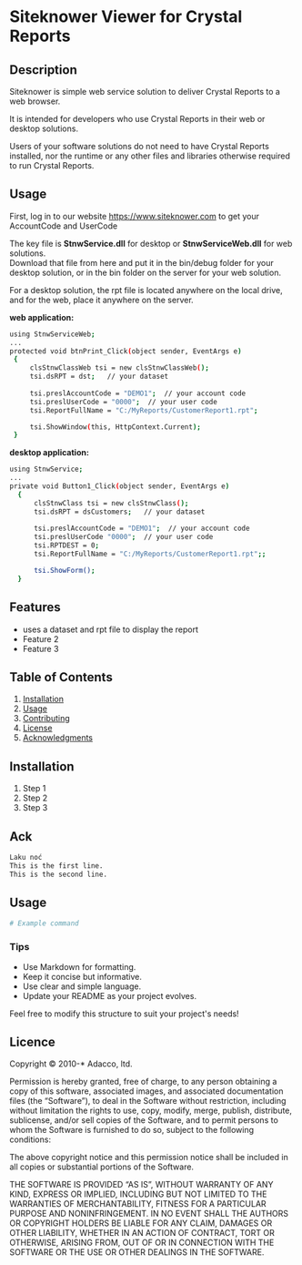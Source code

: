 # Siteknower Viewer for Crystal Reports 

## Description
Siteknower is simple web service solution to deliver Crystal Reports to a web browser.

It is intended for developers who use Crystal Reports in their web or desktop solutions.

Users of your software solutions do not need to have Crystal Reports installed, nor the runtime or any other files and libraries otherwise required to run Crystal Reports.

## Usage
First, log in to our website https://www.siteknower.com to get your AccountCode and UserCode

The key file is **StnwService.dll** for desktop or **StnwServiceWeb.dll** for web solutions.<br/>
Download that file from here and put it in the bin/debug folder for your desktop solution, or in the bin folder on the server for your web solution.

For a desktop solution, the rpt file is located anywhere on the local drive, and for the web, place it anywhere on the server.

**web application:**
```bash
using StnwServiceWeb;
...
protected void btnPrint_Click(object sender, EventArgs e)
 {
     clsStnwClassWeb tsi = new clsStnwClassWeb();
     tsi.dsRPT = dst;   // your dataset
    
     tsi.preslAccountCode = "DEMO1";  // your account code
     tsi.preslUserCode = "0000";  // your user code
     tsi.ReportFullName = "C:/MyReports/CustomerReport1.rpt";

     tsi.ShowWindow(this, HttpContext.Current);
 }
```
**desktop application:**
```bash
using StnwService;
...
private void Button1_Click(object sender, EventArgs e)
  {
      clsStnwClass tsi = new clsStnwClass();
      tsi.dsRPT = dsCustomers;   // your dataset
       
      tsi.preslAccountCode = "DEMO1";  // your account code
      tsi.preslUserCode "0000";  // your user code
      tsi.RPTDEST = 0;
      tsi.ReportFullName = "C:/MyReports/CustomerReport1.rpt";;

      tsi.ShowForm();
  }
```
## Features
- uses a dataset and rpt file to display the report
- Feature 2
- Feature 3

## Table of Contents
1. [Installation](#installation)
2. [Usage](#usage)
3. [Contributing](#contributing)
4. [License](#license)
5. [Acknowledgments](#acknowledgments)

## Installation
1. Step 1
2. Step 2
3. Step 3

## Ack
```bash
Laku noć
This is the first line.  
This is the second line.
```

## Usage
```bash
# Example command
```

### Tips
- Use Markdown for formatting.
- Keep it concise but informative.
- Use clear and simple language.
- Update your README as your project evolves.

Feel free to modify this structure to suit your project's needs!

## Licence
Copyright © 2010-* Adacco, ltd.

Permission is hereby granted, free of charge, to any person obtaining
a copy of this software, associated images, and associated documentation files (the
“Software”), to deal in the Software without restriction, including
without limitation the rights to use, copy, modify, merge, publish,
distribute, sublicense, and/or sell copies of the Software, and to
permit persons to whom the Software is furnished to do so, subject to
the following conditions:

The above copyright notice and this permission notice shall be
included in all copies or substantial portions of the Software.

THE SOFTWARE IS PROVIDED “AS IS”, WITHOUT WARRANTY OF ANY KIND,
EXPRESS OR IMPLIED, INCLUDING BUT NOT LIMITED TO THE WARRANTIES OF
MERCHANTABILITY, FITNESS FOR A PARTICULAR PURPOSE AND
NONINFRINGEMENT. IN NO EVENT SHALL THE AUTHORS OR COPYRIGHT HOLDERS BE
LIABLE FOR ANY CLAIM, DAMAGES OR OTHER LIABILITY, WHETHER IN AN ACTION
OF CONTRACT, TORT OR OTHERWISE, ARISING FROM, OUT OF OR IN CONNECTION
WITH THE SOFTWARE OR THE USE OR OTHER DEALINGS IN THE SOFTWARE.
